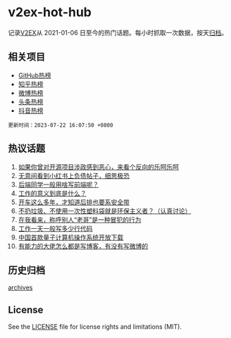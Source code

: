 # v2ex-hot-hub

 记录[V2EX](https://www.v2ex.com/)从 2021-01-06 日至今的热门话题。每小时抓取一次数据，按天[归档](archives)。
 
 ## 相关项目

- [GitHub热榜](https://github.com/lonnyzhang423/github-hot-hub)
- [知乎热榜](https://github.com/lonnyzhang423/zhihu-hot-hub)
- [微博热榜](https://github.com/lonnyzhang423/weibo-hot-hub)
- [头条热榜](https://github.com/lonnyzhang423/toutiao-hot-hub)
- [抖音热榜](https://github.com/lonnyzhang423/douyin-hot-hub)


 `更新时间：2023-07-22 16:07:50 +0800`

## 热议话题

1. [如果你曾对开源项目涉政感到恶心，来看个反向的乐呵乐呵](https://www.v2ex.com/t/958734)
1. [无意间看到小红书上负债帖子，细思极恐](https://www.v2ex.com/t/958658)
1. [后端同学一般用啥写前端呢？](https://www.v2ex.com/t/958660)
1. [工作的意义到底是什么？](https://www.v2ex.com/t/958651)
1. [开车这么多年，才知道后排也要系安全带](https://www.v2ex.com/t/958686)
1. [不扔垃圾、不使用一次性塑料袋就是环保主义者？（认真讨论）](https://www.v2ex.com/t/958717)
1. [在我看来，称呼别人“老哥”是一种冒犯的行为](https://www.v2ex.com/t/958794)
1. [工作一天一般写多少行代码](https://www.v2ex.com/t/958675)
1. [中国首款量子计算机操作系统开放下载](https://www.v2ex.com/t/958759)
1. [有能力的大佬怎么都是写博客，有没有写微博的](https://www.v2ex.com/t/958645)

## 历史归档

[archives](archives)

## License

See the [LICENSE](LICENSE) file for license rights and limitations (MIT).

